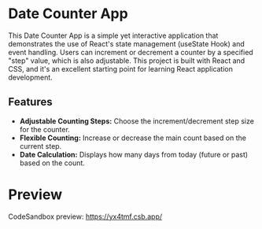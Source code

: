 #  Date Counter App

This Date Counter App is a simple yet interactive application that demonstrates the use of React's state management (useState Hook) and event handling. 
Users can increment or decrement a counter by a specified "step" value, which is also adjustable. 
This project is built with React and CSS, and it's an excellent starting point for learning React application development.

## Features

- **Adjustable Counting Steps:** Choose the increment/decrement step size for the counter.
- **Flexible Counting:** Increase or decrease the main count based on the current step.
- **Date Calculation:** Displays how many days from today (future or past) based on the count.

# Preview
CodeSandbox preview: https://yx4tmf.csb.app/

